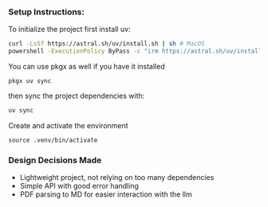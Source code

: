 ### Setup Instructions:

To initialize the project first install uv:

```bash
curl -LsSf https://astral.sh/uv/install.sh | sh # MacOS
powershell -ExecutionPolicy ByPass -c "irm https://astral.sh/uv/install.ps1 | iex" # Windows
```

You can use pkgx as well if you have it installed

```
pkgx uv sync
```
then sync the project dependencies with:

```bash
uv sync
```
Create and activate the environment

```
source .venv/bin/activate
```

### Design Decisions Made

- Lightweight project, not relying on too many dependencies
- Simple API with good error handling
- PDF parsing to MD for easier interaction with the llm
